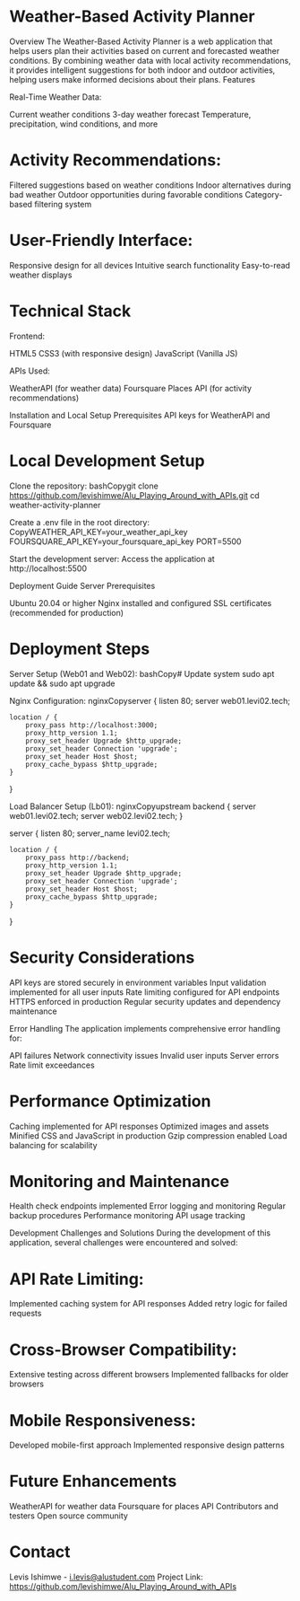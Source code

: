 # Weather-Based Activity Planner
Overview
The Weather-Based Activity Planner is a web application that helps users plan their activities based on current and forecasted weather conditions. By combining weather data with local activity recommendations, it provides intelligent suggestions for both indoor and outdoor activities, helping users make informed decisions about their plans.
Features

Real-Time Weather Data:

Current weather conditions
3-day weather forecast
Temperature, precipitation, wind conditions, and more


# Activity Recommendations:

Filtered suggestions based on weather conditions
Indoor alternatives during bad weather
Outdoor opportunities during favorable conditions
Category-based filtering system


# User-Friendly Interface:

Responsive design for all devices
Intuitive search functionality
Easy-to-read weather displays

# Technical Stack

Frontend:

HTML5
CSS3 (with responsive design)
JavaScript (Vanilla JS)



APIs Used:

WeatherAPI (for weather data)
Foursquare Places API (for activity recommendations)



Installation and Local Setup
Prerequisites
API keys for WeatherAPI and Foursquare

# Local Development Setup

Clone the repository:
bashCopygit clone https://github.com/levishimwe/Alu_Playing_Around_with_APIs.git
cd weather-activity-planner

Create a .env file in the root directory:
CopyWEATHER_API_KEY=your_weather_api_key
FOURSQUARE_API_KEY=your_foursquare_api_key
PORT=5500

Start the development server:
Access the application at http://localhost:5500

Deployment Guide
Server Prerequisites

Ubuntu 20.04 or higher
Nginx installed and configured
SSL certificates (recommended for production)

# Deployment Steps

Server Setup (Web01 and Web02):
bashCopy# Update system
sudo apt update && sudo apt upgrade



Nginx Configuration:
nginxCopyserver {
    listen 80;
    server web01.levi02.tech;

    location / {
        proxy_pass http://localhost:3000;
        proxy_http_version 1.1;
        proxy_set_header Upgrade $http_upgrade;
        proxy_set_header Connection 'upgrade';
        proxy_set_header Host $host;
        proxy_cache_bypass $http_upgrade;
    }
}

Load Balancer Setup (Lb01):
nginxCopyupstream backend {
    server web01.levi02.tech;
    server web02.levi02.tech;
}

server {
    listen 80;
    server_name levi02.tech;

    location / {
        proxy_pass http://backend;
        proxy_http_version 1.1;
        proxy_set_header Upgrade $http_upgrade;
        proxy_set_header Connection 'upgrade';
        proxy_set_header Host $host;
        proxy_cache_bypass $http_upgrade;
    }
}


# Security Considerations

API keys are stored securely in environment variables
Input validation implemented for all user inputs
Rate limiting configured for API endpoints
HTTPS enforced in production
Regular security updates and dependency maintenance

Error Handling
The application implements comprehensive error handling for:

API failures
Network connectivity issues
Invalid user inputs
Server errors
Rate limit exceedances

# Performance Optimization

Caching implemented for API responses
Optimized images and assets
Minified CSS and JavaScript in production
Gzip compression enabled
Load balancing for scalability

# Monitoring and Maintenance

Health check endpoints implemented
Error logging and monitoring
Regular backup procedures
Performance monitoring
API usage tracking

Development Challenges and Solutions
During the development of this application, several challenges were encountered and solved:

# API Rate Limiting:

Implemented caching system for API responses
Added retry logic for failed requests


# Cross-Browser Compatibility:

Extensive testing across different browsers
Implemented fallbacks for older browsers


# Mobile Responsiveness:

Developed mobile-first approach
Implemented responsive design patterns



# Future Enhancements
WeatherAPI for weather data
Foursquare for places API
Contributors and testers
Open source community

 # Contact
Levis Ishimwe  - i.levis@alustudent.com
Project Link: https://github.com/levishimwe/Alu_Playing_Around_with_APIs